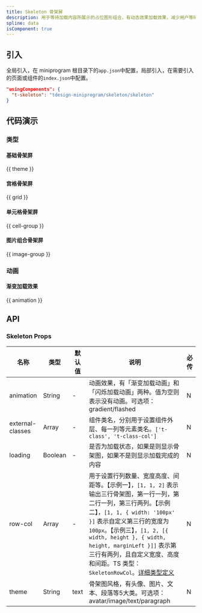```yaml
---
title: Skeleton 骨架屏
description: 用于等待加载内容所展示的占位图形组合，有动态效果加载效果，减少用户等待焦虑。
spline: data
isComponent: true
---
```


## 引入

全局引入，在 miniprogram 根目录下的`app.json`中配置，局部引入，在需要引入的页面或组件的`index.json`中配置。

```json
"usingComponents": {
  "t-skeleton": "tdesign-miniprogram/skeleton/skeleton"
}
```

## 代码演示

### 类型
#### 基础骨架屏

{{ theme }}

#### 宫格骨架屏

{{ grid }}

#### 单元格骨架屏

{{ cell-group }}

#### 图片组合骨架屏

{{ image-group }}

### 动画
#### 渐变加载效果

{{ animation }}


## API

### Skeleton Props

| 名称             | 类型    | 默认值                      | 说明                                                                                                                                                                                                                                                                                                                                                                                                                                                 | 必传 |
| ---------------- | ------- | --------------------------- | ---------------------------------------------------------------------------------------------------------------------------------------------------------------------------------------------------------------------------------------------------------------------------------------------------------------------------------------------------------------------------------------------------------------------------------------------------- | ---- |
| animation        | String  | -                           | 动画效果，有「渐变加载动画」和「闪烁加载动画」两种。值为空则表示没有动画。可选项：gradient/flashed                                                                                                                                                                                                                                                                                                                                                   | N    |
| external-classes | Array   | -                           | 组件类名，分别用于设置组件外层、每一列等元素类名。`['t-class', 't-class-col']`                                                                                                                                                                                                                                                                                                                     | N    |
| loading          | Boolean | -                           | 是否为加载状态，如果是则显示骨架图，如果不是则显示加载完成的内容                                                                                                                       | N    |
| row-col          | Array   |- | 用于设置行列数量、宽度高度、间距等。【示例一】，`[1, 1, 2]` 表示输出三行骨架图，第一行一列，第二行一列，第三行两列。【示例二】，`[1, 1, { width: '100px' }]` 表示自定义第三行的宽度为 `100px`。【示例三】，`[1, 2, [{ width, height }, { width, height, marginLeft }]]` 表示第三行有两列，且自定义宽度、高度和间距。TS 类型：`SkeletonRowCol`。[详细类型定义](https://github.com/Tencent/tdesign-miniprogram/tree/develop/src/skeleton/type.ts) | N    |
| theme            | String  | text                        | 骨架图风格，有头像、图片、文本、段落等5大类。可选项：avatar/image/text/paragraph   | N    |
